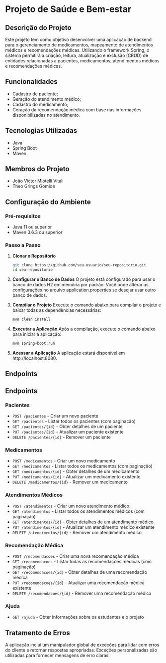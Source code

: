 # Projeto de Saúde e Bem-estar

## Descrição do Projeto
Este projeto tem como objetivo desenvolver uma aplicação de backend para o gerenciamento de medicamentos, mapeamento de atendimentos médicos e recomendações médicas. Utilizando o framework Spring, o sistema permitirá a criação, leitura, atualização e exclusão (CRUD) de entidades relacionadas a pacientes, medicamentos, atendimentos médicos e recomendações médicas.

## Funcionalidades
- Cadastro de paciente;
- Geração do atendimento médico;
- Cadastro do medicamento;
- Geração da recomendação médica com base nas informações disponibilizadas no atendimento.

## Tecnologias Utilizadas
- Java
- Spring Boot
- Maven

## Membros do Projeto
- João Victor Miotelli Vitali
- Theo Grings Gomide

## Configuração do Ambiente

### Pré-requisitos
- Java 11 ou superior
- Maven 3.6.3 ou superior

### Passo a Passo

1. **Clonar o Repositório**
   ```sh
   git clone https://github.com/seu-usuario/seu-repositorio.git
   cd seu-repositorio
   
2. **Configurar o Banco de Dados**
O projeto está configurado para usar o banco de dados H2 em memória por padrão. Você pode alterar as configurações no arquivo application.properties se desejar usar outro banco de dados.

3. **Compilar o Projeto**
Execute o comando abaixo para compilar o projeto e baixar todas as dependências necessárias:
   ```sh
   mvn clean install

4. **Executar a Aplicação**
Após a compilação, execute o comando abaixo para iniciar a aplicação:
   ```sh
   mvn spring-boot:run

5. **Acessar a Aplicação**
A aplicação estará disponível em http://localhost:8080.

## Endpoints

## Endpoints

### Pacientes
- `POST /pacientes` - Criar um novo paciente
- `GET /pacientes` - Listar todos os pacientes (com paginação)
- `GET /pacientes/{id}` - Obter detalhes de um paciente
- `PUT /pacientes/{id}` - Atualizar um paciente existente
- `DELETE /pacientes/{id}` - Remover um paciente

### Medicamentos
- `POST /medicamentos` - Criar um novo medicamento
- `GET /medicamentos` - Listar todos os medicamentos (com paginação)
- `GET /medicamentos/{id}` - Obter detalhes de um medicamento
- `PUT /medicamentos/{id}` - Atualizar um medicamento existente
- `DELETE /medicamentos/{id}` - Remover um medicamento

### Atendimentos Médicos
- `POST /atendimentos` - Criar um novo atendimento médico
- `GET /atendimentos` - Listar todos os atendimentos médicos (com paginação)
- `GET /atendimentos/{id}` - Obter detalhes de um atendimento médico
- `PUT /atendimentos/{id}` - Atualizar um atendimento médico existente
- `DELETE /atendimentos/{id}` - Remover um atendimento médico

### Recomendação Médica
- `POST /recomendacoes` - Criar uma nova recomendação médica
- `GET /recomendacoes` - Listar todas as recomendações médicas (com paginação)
- `GET /recomendacoes/{id}` - Obter detalhes de uma recomendação médica
- `PUT /recomendacoes/{id}` - Atualizar uma recomendação médica existente
- `DELETE /recomendacoes/{id}` - Remover uma recomendação médica

### Ajuda
- `GET /ajuda` - Obter informações sobre os estudantes e o projeto

## Tratamento de Erros
A aplicação inclui um manipulador global de exceções para lidar com erros do cliente e retornar respostas apropriadas. Exceções personalizadas são utilizadas para fornecer mensagens de erro claras.
